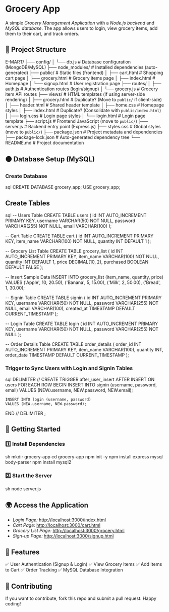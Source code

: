 # Grocery App

A simple *Grocery Management Application* with a *Node.js backend* and *MySQL database*. The app allows users to login, view grocery items, add them to their cart, and track orders.

## 💂 Project Structure

E-MART/
├── config/
│   └── db.js                  # Database configuration (MongoDB/MySQL)
├── node_modules/              # Installed dependencies (auto-generated)
├── public/                    # Static files (frontend)
│   ├── cart.html              # Shopping cart page
│   ├── grocery.html           # Grocery items page
│   ├── index.html             # Homepage
│   └── signup.html            # User registration page
├── routes/
│   ├── auth.js                # Authentication routes (login/signup)
│   └── grocery.js             # Grocery item API routes
├── views/                     # HTML templates (if using server-side rendering)
│   ├── grocery.html           # Duplicate? (Move to `public/` if client-side)
│   ├── header.html            # Shared header template
│   ├── home.css               # Homepage styles
│   ├── index.html             # Duplicate? (Consolidate with `public/index.html`)
│   ├── login.css              # Login page styles
│   └── login.html             # Login page template
├── script.js                  # Frontend JavaScript (move to `public/`)
├── server.js                  # Backend entry point (Express.js)
├── styles.css                 # Global styles (move to `public/`)
├── package.json               # Project metadata and dependencies
├── package-lock.json          # Auto-generated dependency tree
└── README.md                  # Project documentation


## 🟤 Database Setup (MySQL)
### Create Database
sql
CREATE DATABASE grocery_app;
USE grocery_app;


## Create Tables
sql
-- Users Table
CREATE TABLE users (
    id INT AUTO_INCREMENT PRIMARY KEY,
    username VARCHAR(50) NOT NULL,
    password VARCHAR(255) NOT NULL,
    email VARCHAR(100)
);

-- Cart Table
CREATE TABLE cart (
    id INT AUTO_INCREMENT PRIMARY KEY,
    item_name VARCHAR(100) NOT NULL,
    quantity INT DEFAULT 1
);

-- Grocery List Table
CREATE TABLE grocery_list (
    id INT AUTO_INCREMENT PRIMARY KEY,
    item_name VARCHAR(100) NOT NULL,
    quantity INT DEFAULT 1,
    price DECIMAL(10, 2),
    purchased BOOLEAN DEFAULT FALSE
);

-- Insert Sample Data
INSERT INTO grocery_list (item_name, quantity, price) VALUES
('Apple', 10, 20.50),
('Banana', 5, 15.00),
('Milk', 2, 50.00),
('Bread', 1, 30.00);

-- Signin Table
CREATE TABLE signin (
    id INT AUTO_INCREMENT PRIMARY KEY,
    username VARCHAR(50) NOT NULL,
    password VARCHAR(255) NOT NULL,
    email VARCHAR(100),
    created_at TIMESTAMP DEFAULT CURRENT_TIMESTAMP
);

-- Login Table
CREATE TABLE login (
    id INT AUTO_INCREMENT PRIMARY KEY,
    username VARCHAR(50) NOT NULL,
    password VARCHAR(255) NOT NULL
);

-- Order Details Table
CREATE TABLE order_details (
    order_id INT AUTO_INCREMENT PRIMARY KEY,
    item_name VARCHAR(100),
    quantity INT,
    order_date TIMESTAMP DEFAULT CURRENT_TIMESTAMP
);

### Trigger to Sync Users with Login and Signin Tables
sql
DELIMITER //
CREATE TRIGGER after_user_insert
AFTER INSERT ON users
FOR EACH ROW
BEGIN
    INSERT INTO signin (username, password, email)
    VALUES (NEW.username, NEW.password, NEW.email);
    
    INSERT INTO login (username, password)
    VALUES (NEW.username, NEW.password);
END //
DELIMITER ;


## 🚀 Getting Started
### 1️⃣ Install Dependencies
sh
mkdir grocery-app
cd grocery-app
npm init -y
npm install express mysql body-parser
npm install mysql2


### 2️⃣ Start the Server
sh
node server.js


## 🌍 Access the Application
- *Login Page:* [http://localhost:3000/index.html](http://localhost:3000/index.html)
- *Cart Page:* [http://localhost:3000/cart.html](http://localhost:3000/cart.html)
- *Grocery List Page:* [http://localhost:3000/grocery.html](http://localhost:3000/grocery.html)
- *Sign-up Page:* [http://localhost:3000/signup.html](http://localhost:3000/signup.html)

## 📌 Features
✅ User Authentication (Signup & Login)
✅ View Grocery Items
✅ Add Items to Cart
✅ Order Tracking
✅ MySQL Database Integration

## 🤝 Contributing
If you want to contribute, fork this repo and submit a pull request. Happy coding!
